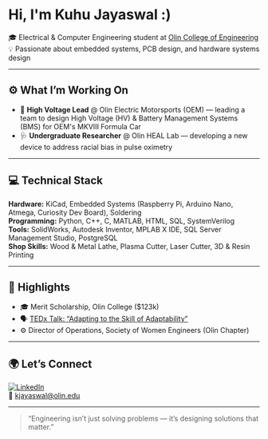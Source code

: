 # Hi, I'm Kuhu Jayaswal :)

🎓 Electrical & Computer Engineering student at [Olin College of Engineering](https://www.olin.edu)  
💡 Passionate about embedded systems, PCB design, and hardware systems design

---

## ⚙️ What I’m Working On
- 🔋 **High Voltage Lead** @ Olin Electric Motorsports (OEM) — leading a team to design High Voltage (HV) & Battery Management Systems (BMS) for OEM's MKVIII Formula Car
- 🩺 **Undergraduate Researcher** @ Olin HEAL Lab — developing a new device to address racial bias in pulse oximetry

---

## 💻 Technical Stack
**Hardware:** KiCad, Embedded Systems (Raspberry Pi, Arduino Nano, Atmega, Curiosity Dev Board), Soldering  
**Programming:** Python, C++, C, MATLAB, HTML, SQL, SystemVerilog  
**Tools:** SolidWorks, Autodesk Inventor, MPLAB X IDE, SQL Server Management Studio, PostgreSQL  
**Shop Skills:** Wood & Metal Lathe, Plasma Cutter, Laser Cutter, 3D & Resin Printing  

---

## 🌟 Highlights
- 🎓 Merit Scholarship, Olin College ($123k)  
- 🗣️ [TEDx Talk: “Adapting to the Skill of Adaptability”](https://www.youtube.com/watch?v=FA4sp6WVdj4)  
- ⚙️ Director of Operations, Society of Women Engineers (Olin Chapter)

---

## 🌍 Let’s Connect
[![LinkedIn](https://img.shields.io/badge/LinkedIn-Kuhu_Jayaswal-blue?logo=linkedin)](https://www.linkedin.com/in/kuhu-jayaswal/)  
📧 [kjayaswal@olin.edu](mailto:kjayaswal@olin.edu)

---

> “Engineering isn’t just solving problems — it’s designing solutions that matter.”

